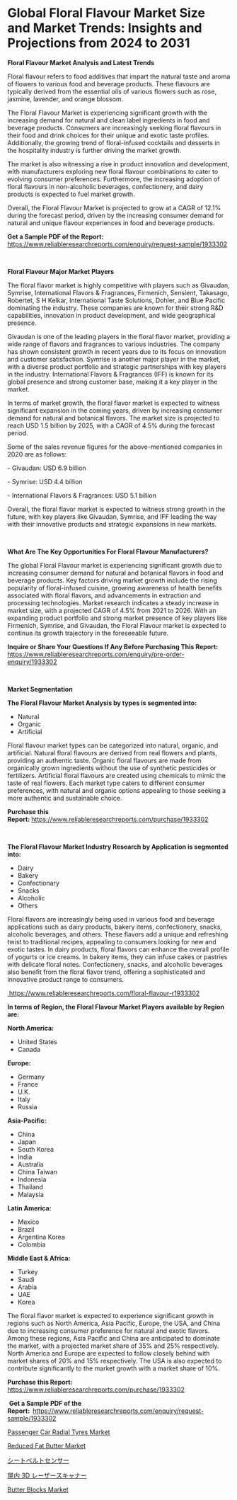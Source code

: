 <p><h1>Global Floral Flavour Market Size and Market Trends: Insights and Projections from 2024 to 2031</h1></p><p><strong>Floral Flavour Market Analysis and Latest Trends</strong></p>
<p><p>Floral flavour refers to food additives that impart the natural taste and aroma of flowers to various food and beverage products. These flavours are typically derived from the essential oils of various flowers such as rose, jasmine, lavender, and orange blossom.</p><p>The Floral Flavour Market is experiencing significant growth with the increasing demand for natural and clean label ingredients in food and beverage products. Consumers are increasingly seeking floral flavours in their food and drink choices for their unique and exotic taste profiles. Additionally, the growing trend of floral-infused cocktails and desserts in the hospitality industry is further driving the market growth.</p><p>The market is also witnessing a rise in product innovation and development, with manufacturers exploring new floral flavour combinations to cater to evolving consumer preferences. Furthermore, the increasing adoption of floral flavours in non-alcoholic beverages, confectionery, and dairy products is expected to fuel market growth.</p><p>Overall, the Floral Flavour Market is projected to grow at a CAGR of 12.1% during the forecast period, driven by the increasing consumer demand for natural and unique flavour experiences in food and beverage products.</p></p>
<p><strong>Get a Sample PDF of the Report:&nbsp;</strong> <a href="https://www.reliableresearchreports.com/enquiry/request-sample/1933302">https://www.reliableresearchreports.com/enquiry/request-sample/1933302</a></p>
<p>&nbsp;</p>
<p><strong>Floral Flavour Major Market Players</strong></p>
<p><p>The floral flavor market is highly competitive with players such as Givaudan, Symrise, International Flavors & Fragrances, Firmenich, Sensient, Takasago, Robertet, S H Kelkar, International Taste Solutions, Dohler, and Blue Pacific dominating the industry. These companies are known for their strong R&D capabilities, innovation in product development, and wide geographical presence.</p><p>Givaudan is one of the leading players in the floral flavor market, providing a wide range of flavors and fragrances to various industries. The company has shown consistent growth in recent years due to its focus on innovation and customer satisfaction. Symrise is another major player in the market, with a diverse product portfolio and strategic partnerships with key players in the industry. International Flavors & Fragrances (IFF) is known for its global presence and strong customer base, making it a key player in the market.</p><p>In terms of market growth, the floral flavor market is expected to witness significant expansion in the coming years, driven by increasing consumer demand for natural and botanical flavors. The market size is projected to reach USD 1.5 billion by 2025, with a CAGR of 4.5% during the forecast period.</p><p>Some of the sales revenue figures for the above-mentioned companies in 2020 are as follows:</p><p>- Givaudan: USD 6.9 billion</p><p>- Symrise: USD 4.4 billion</p><p>- International Flavors & Fragrances: USD 5.1 billion</p><p>Overall, the floral flavor market is expected to witness strong growth in the future, with key players like Givaudan, Symrise, and IFF leading the way with their innovative products and strategic expansions in new markets.</p></p>
<p>&nbsp;</p>
<p><strong>What Are The Key Opportunities For Floral Flavour Manufacturers?</strong></p>
<p><p>The global Floral Flavour market is experiencing significant growth due to increasing consumer demand for natural and botanical flavors in food and beverage products. Key factors driving market growth include the rising popularity of floral-infused cuisine, growing awareness of health benefits associated with floral flavors, and advancements in extraction and processing technologies. Market research indicates a steady increase in market size, with a projected CAGR of 4.5% from 2021 to 2026. With an expanding product portfolio and strong market presence of key players like Firmenich, Symrise, and Givaudan, the Floral Flavour market is expected to continue its growth trajectory in the foreseeable future.</p></p>
<p><strong>Inquire or Share Your Questions If Any Before Purchasing This Report:</strong> <a href="https://www.reliableresearchreports.com/enquiry/pre-order-enquiry/1933302">https://www.reliableresearchreports.com/enquiry/pre-order-enquiry/1933302</a></p>
<p>&nbsp;</p>
<p><strong>Market Segmentation</strong></p>
<p><strong>The Floral Flavour Market Analysis by types is segmented into:</strong></p>
<p><ul><li>Natural</li><li>Organic</li><li>Artificial</li></ul></p>
<p><p>Floral flavour market types can be categorized into natural, organic, and artificial. Natural floral flavours are derived from real flowers and plants, providing an authentic taste. Organic floral flavours are made from organically grown ingredients without the use of synthetic pesticides or fertilizers. Artificial floral flavours are created using chemicals to mimic the taste of real flowers. Each market type caters to different consumer preferences, with natural and organic options appealing to those seeking a more authentic and sustainable choice.</p></p>
<p><strong>Purchase this Report:&nbsp;</strong><a href="https://www.reliableresearchreports.com/purchase/1933302">https://www.reliableresearchreports.com/purchase/1933302</a></p>
<p>&nbsp;</p>
<p><strong>The Floral Flavour Market Industry Research by Application is segmented into:</strong></p>
<p><ul><li>Dairy</li><li>Bakery</li><li>Confectionary</li><li>Snacks</li><li>Alcoholic</li><li>Others</li></ul></p>
<p><p>Floral flavors are increasingly being used in various food and beverage applications such as dairy products, bakery items, confectionery, snacks, alcoholic beverages, and others. These flavors add a unique and refreshing twist to traditional recipes, appealing to consumers looking for new and exotic tastes. In dairy products, floral flavors can enhance the overall profile of yogurts or ice creams. In bakery items, they can infuse cakes or pastries with delicate floral notes. Confectionery, snacks, and alcoholic beverages also benefit from the floral flavor trend, offering a sophisticated and innovative product range to consumers.</p></p>
<p><a href="https://www.reliableresearchreports.com/floral-flavour-r1933302">&nbsp;https://www.reliableresearchreports.com/floral-flavour-r1933302</a></p>
<p><strong>In terms of Region, the Floral Flavour Market Players available by Region are:</strong></p>
<p>
    <p> <strong> North America: </strong>
        <ul>
            <li>United States</li>
            <li>Canada</li>
        </ul>
        </p> 
    <p> <strong> Europe: </strong>
        <ul>
            <li>Germany</li>
            <li>France</li>
            <li>U.K.</li>
            <li>Italy</li>
            <li>Russia</li>
        </ul>
        </p> 
    <p> <strong> Asia-Pacific: </strong>
        <ul>
            <li>China</li>
            <li>Japan</li>
            <li>South Korea</li>
            <li>India</li>
            <li>Australia</li>
            <li>China Taiwan</li>
            <li>Indonesia</li>
            <li>Thailand</li>
            <li>Malaysia</li>
        </ul>
        </p> 
    <p> <strong> Latin America: </strong>
        <ul>
            <li>Mexico</li>
            <li>Brazil</li>
            <li>Argentina Korea</li>
            <li>Colombia</li>
        </ul>
        </p> 
    <p> <strong> Middle East & Africa: </strong>
        <ul>
            <li>Turkey</li>
            <li>Saudi</li>
            <li>Arabia</li>
            <li>UAE</li>
            <li>Korea</li>
        </ul>
    </p>
    </p>
<p><p>The floral flavor market is expected to experience significant growth in regions such as North America, Asia Pacific, Europe, the USA, and China due to increasing consumer preference for natural and exotic flavors. Among these regions, Asia Pacific and China are anticipated to dominate the market, with a projected market share of 35% and 25% respectively. North America and Europe are expected to follow closely behind with market shares of 20% and 15% respectively. The USA is also expected to contribute significantly to the market growth with a market share of 10%.</p></p>
<p><strong>Purchase this Report: </strong><a href="https://www.reliableresearchreports.com/purchase/1933302">https://www.reliableresearchreports.com/purchase/1933302</a></p>
<p>&nbsp;<strong>Get a Sample PDF of the Report:&nbsp;&nbsp;</strong><a href="https://www.reliableresearchreports.com/enquiry/request-sample/1933302">https://www.reliableresearchreports.com/enquiry/request-sample/1933302</a></p>
<p><strong></strong></p>
<p><p><a href="https://issuu.com/reportprime-2/docs/passenger-car-radial-tyres-market-size-2030.pptx">Passenger Car Radial Tyres Market</a></p><p><a href="https://github.com/seekum/Market-Research-Report-List-2/blob/main/reduced-fat-butter-market.md">Reduced Fat Butter Market</a></p><p><a href="https://github.com/mreklxf44233/Market-Research-Report-List-1/blob/main/288856218407.md">シートベルトセンサー</a></p><p><a href="https://github.com/cbigkbh02719/Market-Research-Report-List-1/blob/main/773534318408.md">屋内 3D レーザースキャナー</a></p><p><a href="https://github.com/nancykennedykellievqfqt2/Market-Research-Report-List-1/blob/main/butter-blocks-market.md">Butter Blocks Market</a></p></p>